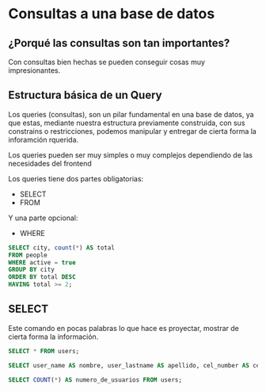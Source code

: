 # Consultas a una base de datos

## ¿Porqué las consultas son tan importantes?

Con consultas bien hechas se pueden conseguir cosas muy impresionantes.

## Estructura básica de un Query

Los queries (consultas), son un pilar fundamental en una base de datos, ya que estas, mediante nuestra estructura previamente construida, con sus constrains o restricciones, podemos manipular y entregar de cierta forma la inforamción rquerida.

Los queries pueden ser muy simples o muy complejos dependiendo de las necesidades del frontend

Los queries tiene dos partes obligatorias:

- SELECT
- FROM

Y una parte opcional:

- WHERE

```sql
SELECT city, count(*) AS total
FROM people
WHERE active = true
GROUP BY city
ORDER BY total DESC
HAVING total >= 2;
```

## SELECT

Este comando en pocas palabras lo que hace es proyectar, mostrar de cierta forma la información.

```sql
SELECT * FROM users;

SELECT user_name AS nombre, user_lastname AS apellido, cel_number AS celular FROM users;

SELECT COUNT(*) AS numero_de_usuarios FROM users;


```